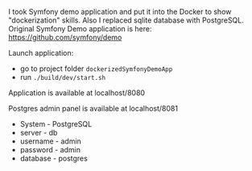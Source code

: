 I took Symfony demo application and put it into the Docker to show "dockerization" skills.
Also I replaced sqlite database with PostgreSQL.
Original Symfony Demo application is here: https://github.com/symfony/demo
     
Launch application:
* go to project folder ```dockerizedSymfonyDemoApp```
* run ```./build/dev/start.sh```
 

Application is available at localhost/8080

Postgres admin panel is available at
localhost/8081
 * System - PostgreSQL
 * server - db
 * username - admin
 * password - admin
 * database - postgres
